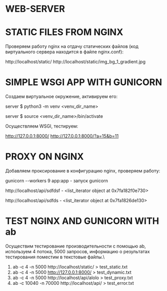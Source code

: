 # WEB-SERVER

# STATIC FILES FROM NGINX

 Проверяем работу nginx на отдачу статических файлов (код виртуального сервера находится в файле nginx.conf):
 
 http://localhost/static/ 
 http://localhost/static/img_bg_1_gradient.jpg
 
 # SIMPLE WSGI APP WITH GUNICORN
 
Создаем виртуальное окружение, активируем его:
 
server $ python3 -m venv <venv_dir_name>

server $ source <venv_dir_name>/bin/activate

Осуществляем WSGI, тестируем:

http://127.0.0.1:8000/
http://127.0.0.1:8000/?a=15&b=11

# PROXY ON NGINX 

Добавляем проксирование в конфигурацию nginx, проверяем работу:

gunicorn --workers 9 app:app - запуск gunicorn

http://localhost/api/sdfdsf - <list_iterator object at 0x7fa182f0e730>

http://localhost/api/sdfds - <list_iterator object at 0x7fa1826de130>

# TEST NGINX AND GUNICORN WITH ab

Осуществим тестирование производительности с помощью ab, используем 4 потока, 5000 запросов, информацию о результатах тестирования поместим в текстовые файлы.\
1) ab -c 4 -n 5000 http://localhost/static/ > test_static.txt
2) ab -c 4 -n 5000 http://127.0.0.1:8000/ > test_dynamic.txt
3) ab -c 4 -n 5000 http://localhost/api/alolo > test_proxy.txt
4) ab -c 10040 -n 70000 http://localhost/api/ > test_error.txt
